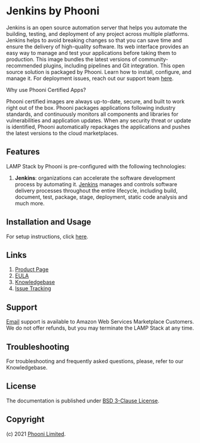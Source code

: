 # Jenkins by Phooni

Jenkins is an open source automation server that helps you automate the building, testing, and deployment of any project across multiple platforms. Jenkins helps to avoid breaking changes so that you can save time and ensure the delivery of high-quality software. Its web interface provides an easy way to manage and test your applications before taking them to production. This image bundles the latest versions of community-recommended plugins, including pipelines and Git integration. This open source solution is packaged by Phooni. Learn how to install, configure, and manage it. For deployment issues, reach out our support team [here](https://phooni.com/contact).

Why use Phooni Certified Apps?

Phooni certified images are always up-to-date, secure, and built to work right out of the box. Phooni packages applications following industry standards, and continuously monitors all components and libraries for vulnerabilities and application updates. When any security threat or update is identified, Phooni automatically repackages the applications and pushes the latest versions to the cloud marketplaces.

## Features

LAMP Stack by Phooni is pre-configured with the following technologies:

1. **Jenkins**: organizations can accelerate the software development process by automating it. [Jenkins](https://www.jenkins.io/) manages and controls software delivery processes throughout the entire lifecycle, including build, document, test, package, stage, deployment, static code analysis and much more.

## Installation and Usage

For setup instructions, click [here](setup.md).

## Links

1. [Product Page](https://www.phooni.com/stacks/jenkins/)
2. [EULA](PhooniEULA.txt)
3. [Knowledgebase](https://github.com/phooni/jenkins-by-phooni/-/wikis/home)
4. [Issue Tracking](https://github.com/phooni/jenkins-by-phooni/-/issues)

## Support

[Email](mailto:orders@phooni.com) support is available to Amazon Web Services Marketplace Customers. We do not offer refunds, but you may terminate the LAMP Stack at any time.

## Troubleshooting

For troubleshooting and frequently asked questions, please, refer to our Knowledgebase.

## License

The documentation is published under [BSD 3-Clause License](license.txt).

## Copyright

(c) 2021 [Phooni Limited](https://www.phooni.com).
